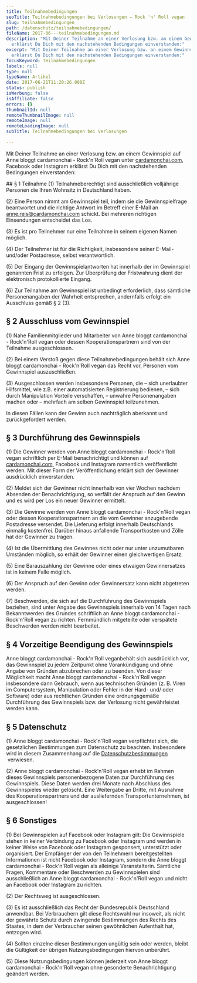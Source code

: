 ```yaml
---
title: Teilnahmebedingungen
seoTitle: Teilnahmebedingungen bei Verlosungen – Rock 'n' Roll vegan
slug: teilnahmebedingungen
path: /datenschutz/teilnahmebedingungen/
fileName: 2017-06---teilnahmebedingungen.md
description: "Mit Deiner Teilnahme an einer Verlosung bzw. an einem Gewinnspiel
  erklärst Du Dich mit den nachstehenden Bedingungen einverstanden:"
excerpt: "Mit Deiner Teilnahme an einer Verlosung bzw. an einem Gewinnspiel
  erklärst Du Dich mit den nachstehenden Bedingungen einverstanden:"
focusKeyword: Teilnahmebedingungen
labels: null
type: null
typeName: Artikel
date: 2017-06-21T11:20:26.000Z
status: publish
isWerbung: false
isAffiliate: false
errors: {}
thumbnailId: null
remoteThumbnailImage: null
remoteImage: null
remoteLoadingImage: null
subTitle: Teilnahmebedingungen bei Verlosungen
  
---
```


Mit Deiner Teilnahme an einer Verlosung bzw. an einem Gewinnspiel auf Anne
bloggt cardamonchai - Rock'n'Roll vegan unter [cardamonchai.com](), Facebook
oder Instagram erklärst Du Dich mit den nachstehenden Bedingungen einverstanden:

<div class="entry-content">
<div class="pf-content">
## § 1 Teilnahme
(1) Teilnahmeberechtigt sind ausschließlich volljährige Personen die Ihren Wohnsitz in Deutschland haben.

(2) Eine Person nimmt am Gewinnspiel teil, indem sie die Gewinnspielfrage
beantwortet und die richtige Antwort im Betreff einer E-Mail an
[anne.reis@cardamonchai.com](mailto:anne.reis@cardamonchai.com) schickt. Bei
mehreren richtigen Einsendungen entscheidet das Los.

(3) Es ist pro Teilnehmer nur eine Teilnahme in seinem eigenen Namen möglich.

(4) Der Teilnehmer ist für die Richtigkeit, insbesondere seiner E-Mail- und/oder
Postadresse, selbst verantwortlich.

(5) Der Eingang der Gewinnspielantworten hat innerhalb der im Gewinnspiel
genannten Frist zu erfolgen. Zur Überprüfung der Fristwahrung dient der
elektronisch protokollierte Eingang.

(6) Zur Teilnahme am Gewinnspiel ist unbedingt erforderlich, dass sämtliche
Personenangaben der Wahrheit entsprechen, andernfalls erfolgt ein Ausschluss
gemäß § 2 (3).

## § 2 Ausschluss vom Gewinnspiel

(1) Nahe Familienmitglieder und Mitarbeiter von Anne bloggt cardamonchai -
Rock'n'Roll vegan oder dessen Kooperationspartnern sind von der Teilnahme
ausgeschlossen.

(2) Bei einem Verstoß gegen diese Teilnahmebedingungen behält sich Anne bloggt
cardamonchai - Rock'n'Roll vegan das Recht vor, Personen vom Gewinnspiel
auszuschließen.

(3) Ausgeschlossen werden insbesondere Personen, die – sich unerlaubter
Hilfsmittel, wie z.B. einer automatisierten Registrierung bedienen, – sich durch
Manipulation Vorteile verschaffen, – unwahre Personenangaben machen oder –
mehrfach am selben Gewinnspiel teilzunehmen.

In diesen Fällen kann der Gewinn auch nachträglich aberkannt und zurückgefordert
werden.

## § 3 Durchführung des Gewinnspiels

(1) Die Gewinner werden von Anne bloggt cardamonchai - Rock'n'Roll vegan
schriftlich per E-Mail benachrichtigt und können auf [cardamonchai.com](),
Facebook und Instagram namentlich veröffentlicht werden. Mit dieser Form der
Veröffentlichung erklärt sich der Gewinner ausdrücklich einverstanden.

(2) Meldet sich der Gewinner nicht innerhalb von vier Wochen nachdem Absenden
der Benachrichtigung, so verfällt der Anspruch auf den Gewinn und es wird per
Los ein neuer Gewinner ermittelt.

(3) Die Gewinne werden von Anne bloggt cardamonchai - Rock'n'Roll vegan oder
dessen Kooperationspartnern an die vom Gewinner anzugebende Postadresse
versendet. Die Lieferung erfolgt innerhalb Deutschlands einmalig kostenfrei.
Darüber hinaus anfallende Transportkosten und Zölle hat der Gewinner zu tragen.

(4) Ist die Übermittlung des Gewinnes nicht oder nur unter unzumutbaren
Umständen möglich, so erhält der Gewinner einen gleichwertigen Ersatz.

(5) Eine Barauszahlung der Gewinne oder eines etwaigen Gewinnersatzes ist in
keinem Falle möglich.

(6) Der Anspruch auf den Gewinn oder Gewinnersatz kann nicht abgetreten werden.

(7) Beschwerden, die sich auf die Durchführung des Gewinnspiels beziehen, sind
unter Angabe des Gewinnspiels innerhalb von 14 Tagen nach Bekanntwerden des
Grundes schriftlich an Anne bloggt cardamonchai - Rock'n'Roll vegan zu richten.
Fernmündlich mitgeteilte oder verspätete Beschwerden werden nicht bearbeitet.

## § 4 Vorzeitige Beendigung des Gewinnspiels

Anne bloggt cardamonchai - Rock'n'Roll veganbehält sich ausdrücklich vor, das
Gewinnspiel zu jedem Zeitpunkt ohne Vorankündigung und ohne Angabe von Gründen
abzubrechen oder zu beenden. Von dieser Möglichkeit macht Anne bloggt
cardamonchai - Rock'n'Roll vegan insbesondere dann Gebrauch, wenn aus
technischen Gründen (z. B. Viren im Computersystem, Manipulation oder Fehler in
der Hard- und/ oder Software) oder aus rechtlichen Gründen eine ordnungsgemäße
Durchführung des Gewinnspiels bzw. der Verlosung nicht gewährleistet werden
kann.

## § 5 Datenschutz

(1) Anne bloggt cardamonchai - Rock'n'Roll vegan verpflichtet sich, die
gesetzlichen Bestimmungen zum Datenschutz zu beachten. Insbesondere wird in
diesem Zusammenhang auf die [Datenschutzbestimmungen](/datenschutz/)  verwiesen.

(2) Anne bloggt cardamonchai - Rock'n'Roll vegan erhebt im Rahmen dieses
Gewinnspiels personenbezogene Daten zur Durchführung des Gewinnspiels. Diese
Daten werden drei Monate nach Abschluss des Gewinnspieles wieder gelöscht. Eine
Weitergabe an Dritte, mit Ausnahme des Kooperationspartners und der
ausliefernden Transportunternehmen, ist ausgeschlossen!

## § 6 Sonstiges

(1) Bei Gewinnspielen auf Facebook oder Instagram gilt: Die Gewinnspiele stehen
in keiner Verbindung zu Facebook oder Instagram und werden in keiner Weise von
Facebook oder Instagram gesponsert, unterstützt oder organisiert. Der Empfänger
der von den Teilnehmern bereitgestellten Informationen ist nicht Facebook oder
Instagram, sondern die Anne bloggt cardamonchai - Rock'n'Roll vegan als
alleinige Veranstalterin. Sämtliche Fragen, Kommentare oder Beschwerden zu
Gewinnspielen sind ausschließlich an Anne bloggt cardamonchai - Rock'n'Roll
vegan und nicht an Facebook oder Instagram zu richten.

(2) Der Rechtsweg ist ausgeschlossen.

(3) Es ist ausschließlich das Recht der Bundesrepublik Deutschland anwendbar.
Bei Verbrauchern gilt diese Rechtswahl nur insoweit, als nicht der gewährte
Schutz durch zwingende Bestimmungen des Rechts des Staates, in dem der
Verbraucher seinen gewöhnlichen Aufenthalt hat, entzogen wird.

(4) Sollten einzelne dieser Bestimmungen ungültig sein oder werden, bleibt die
Gültigkeit der übrigen Nutzungsbedingungen hiervon unberührt.

(5) Diese Nutzungsbedingungen können jederzeit von Anne bloggt cardamonchai -
Rock'n'Roll vegan ohne gesonderte Benachrichtigung geändert werden.

</div>
</div>

  